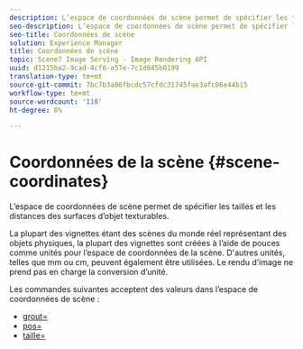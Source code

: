 ```yaml
---
description: L’espace de coordonnées de scène permet de spécifier les tailles et les distances des surfaces d’objet texturables.
seo-description: L’espace de coordonnées de scène permet de spécifier les tailles et les distances des surfaces d’objet texturables.
seo-title: Coordonnées de scène
solution: Experience Manager
title: Coordonnées de scène
topic: Scene7 Image Serving - Image Rendering API
uuid: d1215ba2-9cad-4cf6-a57e-7c1d845b0199
translation-type: tm+mt
source-git-commit: 7bc7b3a86fbcdc57cfdc31745fae3afc06e44b15
workflow-type: tm+mt
source-wordcount: '110'
ht-degree: 0%

---
```



# Coordonnées de la scène {#scene-coordinates}

L’espace de coordonnées de scène permet de spécifier les tailles et les distances des surfaces d’objet texturables.

La plupart des vignettes étant des scènes du monde réel représentant des objets physiques, la plupart des vignettes sont créées à l’aide de pouces comme unités pour l’espace de coordonnées de la scène. D&#39;autres unités, telles que mm ou cm, peuvent également être utilisées. Le rendu d’image ne prend pas en charge la conversion d’unité.

Les commandes suivantes acceptent des valeurs dans l’espace de coordonnées de scène :

* [grout=](../../../../../../ir-api/http-protocol/image-rendering-api-ref/c-ir-http-protocol-ref/c-ir-http-protocol-command-reference/r-ir-grout.md#reference-73651cbbbc344adba2626ef950d3672a)
* [pos=](../../../../../../ir-api/http-protocol/image-rendering-api-ref/c-ir-http-protocol-ref/c-ir-http-protocol-command-reference/r-ir-pos.md#reference-22c10904a0ce4c8bb41c2c78104221b8)
* [taille=](../../../../../../ir-api/http-protocol/image-rendering-api-ref/c-ir-http-protocol-ref/c-ir-http-protocol-command-reference/r-ir-http-size.md#reference-1220d6fbcde4479aba91de7adacdc988)


